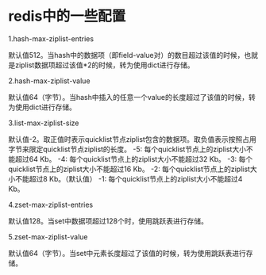# redis中的一些配置

1.hash-max-ziplist-entries

默认值512。当hash中的数据项（即field-value对）的数目超过该值的时候，也就是ziplist数据项超过该值*2的时候，转为使用dict进行存储。



2.hash-max-ziplist-value

默认值64（字节）。当hash中插入的任意一个value的长度超过了该值的时候，转为使用dict进行存储。



3.list-max-ziplist-size

默认值-2。取正值时表示quicklist节点ziplist包含的数据项。取负值表示按照占用字节来限定quicklist节点ziplist的长度。
     -5: 每个quicklist节点上的ziplist大小不能超过64 Kb。
     -4: 每个quicklist节点上的ziplist大小不能超过32 Kb。
     -3: 每个quicklist节点上的ziplist大小不能超过16 Kb。
     -2: 每个quicklist节点上的ziplist大小不能超过8 Kb。（默认值）
     -1: 每个quicklist节点上的ziplist大小不能超过4 Kb。



4.zset-max-ziplist-entries

默认值128。当set中数据项超过128个时，使用跳跃表进行存储。



5.zset-max-ziplist-value

默认值64（字节）。当set中元素长度超过了该值的时候，转为使用跳跃表进行存储。